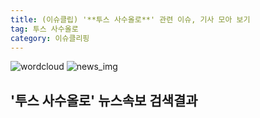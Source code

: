 ```yaml
---
title: (이슈클립) '**투스 사수올로**' 관련 이슈, 기사 모아 보기
tag: 투스 사수올로
category: 이슈클리핑
---
```

![wordcloud](https://s3.ap-northeast-2.amazonaws.com/lyrics101-wordcloud/2018-09-16-1537105791.png)
![news_img](https://user-images.githubusercontent.com/42597476/44507050-1206f400-a6e4-11e8-8d98-7ffbfebb353f.png)
## **'**투스 사수올로**'** 뉴스속보 검색결과


